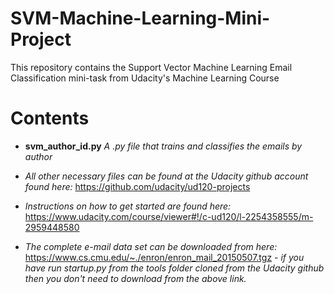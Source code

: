 # SVM-Machine-Learning-Mini-Project
This repository contains the  Support Vector Machine Learning Email Classification mini-task from Udacity's Machine Learning Course

# Contents

* **svm_author_id.py**
  _A .py file that trains and classifies the emails by author_

*  _All other necessary files can be found at the Udacity github account found here:_ https://github.com/udacity/ud120-projects

*  _Instructions on how to get started are found here:_ https://www.udacity.com/course/viewer#!/c-ud120/l-2254358555/m-2959448580   
   
*  _The complete e-mail data set can be downloaded from here:_ https://www.cs.cmu.edu/~./enron/enron_mail_20150507.tgz - _if you have run startup.py from the tools folder cloned from the Udacity github then you don't need to download from the above link._
